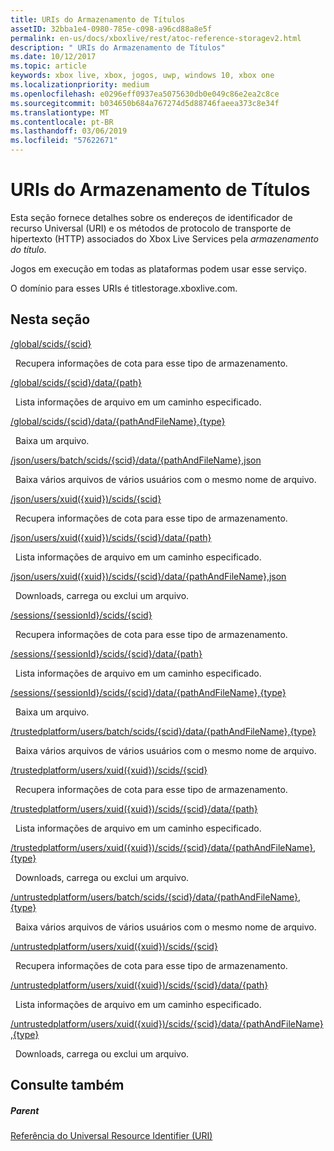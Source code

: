 ```yaml
---
title: URIs do Armazenamento de Títulos
assetID: 32bba1e4-0980-785e-c098-a96cd88a8e5f
permalink: en-us/docs/xboxlive/rest/atoc-reference-storagev2.html
description: " URIs do Armazenamento de Títulos"
ms.date: 10/12/2017
ms.topic: article
keywords: xbox live, xbox, jogos, uwp, windows 10, xbox one
ms.localizationpriority: medium
ms.openlocfilehash: e0296eff0937ea5075630db0e049c86e2ea2c8ce
ms.sourcegitcommit: b034650b684a767274d5d88746faeea373c8e34f
ms.translationtype: MT
ms.contentlocale: pt-BR
ms.lasthandoff: 03/06/2019
ms.locfileid: "57622671"
---
```

# <a name="title-storage-uris"></a>URIs do Armazenamento de Títulos
 
Esta seção fornece detalhes sobre os endereços de identificador de recurso Universal (URI) e os métodos de protocolo de transporte de hipertexto (HTTP) associados do Xbox Live Services pela *armazenamento do título*.
 
Jogos em execução em todas as plataformas podem usar esse serviço.
 
O domínio para esses URIs é titlestorage.xboxlive.com.
 
<a id="ID4EFB"></a>

 
## <a name="in-this-section"></a>Nesta seção

[/global/scids/{scid}](uri-globalscidsscid.md)

&nbsp;&nbsp;Recupera informações de cota para esse tipo de armazenamento.

[/global/scids/{scid}/data/{path}](uri-globalscidssciddatapath.md)

&nbsp;&nbsp;Lista informações de arquivo em um caminho especificado. 

[/global/scids/{scid}/data/{pathAndFileName},{type}](uri-globalscidssciddatapathandfilenametype.md)

&nbsp;&nbsp;Baixa um arquivo.

[/json/users/batch/scids/{scid}/data/{pathAndFileName},json](uri-jsonusersbatchscidssciddatapathandfilenametype.md)

&nbsp;&nbsp;Baixa vários arquivos de vários usuários com o mesmo nome de arquivo.

[/json/users/xuid({xuid})/scids/{scid}](uri-jsonusersxuidscidsscid.md)

&nbsp;&nbsp;Recupera informações de cota para esse tipo de armazenamento.

[/json/users/xuid({xuid})/scids/{scid}/data/{path}](uri-jsonusersxuidscidssciddatapath.md)

&nbsp;&nbsp;Lista informações de arquivo em um caminho especificado. 

[/json/users/xuid({xuid})/scids/{scid}/data/{pathAndFileName},json](uri-jsonusersxuidscidssciddatapathandfilenametype.md)

&nbsp;&nbsp;Downloads, carrega ou exclui um arquivo.

[/sessions/{sessionId}/scids/{scid}](uri-sessionssessionidscidsscid.md)

&nbsp;&nbsp;Recupera informações de cota para esse tipo de armazenamento.

[/sessions/{sessionId}/scids/{scid}/data/{path}](uri-sessionssessionidscidssciddatapath.md)

&nbsp;&nbsp;Lista informações de arquivo em um caminho especificado. 

[/sessions/{sessionId}/scids/{scid}/data/{pathAndFileName},{type}](uri-sessionssessionidscidssciddatapathandfilenametype.md)

&nbsp;&nbsp;Baixa um arquivo.

[/trustedplatform/users/batch/scids/{scid}/data/{pathAndFileName},{type}](uri-trustedplatformusersbatchscidssciddatapathandfilenametype.md)

&nbsp;&nbsp;Baixa vários arquivos de vários usuários com o mesmo nome de arquivo.

[/trustedplatform/users/xuid({xuid})/scids/{scid}](uri-trustedplatformusersxuidscidsscid.md)

&nbsp;&nbsp;Recupera informações de cota para esse tipo de armazenamento.

[/trustedplatform/users/xuid({xuid})/scids/{scid}/data/{path}](uri-trustedplatformusersxuidscidssciddatapath.md)

&nbsp;&nbsp;Lista informações de arquivo em um caminho especificado. 

[/trustedplatform/users/xuid({xuid})/scids/{scid}/data/{pathAndFileName},{type}](uri-trustedplatformusersxuidscidssciddatapathandfilenametype.md)

&nbsp;&nbsp;Downloads, carrega ou exclui um arquivo.

[/untrustedplatform/users/batch/scids/{scid}/data/{pathAndFileName},{type}](uri-untrustedplatformusersbatchscidssciddatapathandfilenametype.md)

&nbsp;&nbsp;Baixa vários arquivos de vários usuários com o mesmo nome de arquivo.

[/untrustedplatform/users/xuid({xuid})/scids/{scid}](uri-untrustedplatformusersxuidscidsscid.md)

&nbsp;&nbsp;Recupera informações de cota para esse tipo de armazenamento.

[/untrustedplatform/users/xuid({xuid})/scids/{scid}/data/{path}](uri-untrustedplatformusersxuidscidssciddatapath.md)

&nbsp;&nbsp;Lista informações de arquivo em um caminho especificado. 

[/untrustedplatform/users/xuid({xuid})/scids/{scid}/data/{pathAndFileName},{type}](uri-untrustedplatformusersxuidscidssciddatapathandfilenametype.md)

&nbsp;&nbsp;Downloads, carrega ou exclui um arquivo.
 
<a id="ID4E5C"></a>

 
## <a name="see-also"></a>Consulte também
 
<a id="ID4EAD"></a>

 
##### <a name="parent"></a>Parent 

[Referência do Universal Resource Identifier (URI)](../atoc-xboxlivews-reference-uris.md)

   